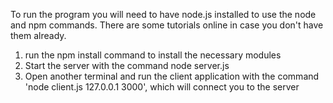 To run the program you will need to have node.js installed to use the node and npm commands. There are some tutorials online in case you don't have them already.
1. run the npm install command to install the necessary modules
2. Start the server with the command node server.js
3. Open another terminal and run the client application with the command 'node client.js 127.0.0.1 3000', which will connect you to the server
